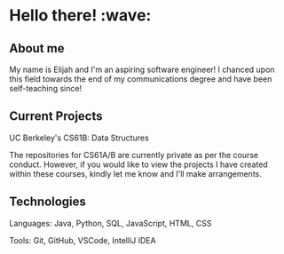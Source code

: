 <h1>Hello there! :wave: </h1>

<section>
  <h2>About me</h2>
  <p> My name is Elijah and I'm an aspiring software engineer! I chanced upon this field towards the end of my communications degree and have been self-teaching since! </p>
 </section>
  
 <section>
  <h2>Current Projects</h2>
  <p>UC Berkeley's CS61B: Data Structures</p>
  <p>The repositories for CS61A/B are currently private as per the course conduct. However, if you would like to view the projects I have created within these courses, kindly let me know and I'll make arrangements.</p>
 </section>

 <section>
  <h2>Technologies</h2>
  <p>Languages: Java, Python, SQL, JavaScript, HTML, CSS</p>
  <p>Tools: Git, GitHub, VSCode, IntelliJ IDEA</p>
 </section>
  

  
<!--
**ElijahQuiazon/ElijahQuiazon** is a ✨ _special_ ✨ repository because its `README.md` (this file) appears on your GitHub profile.

Here are some ideas to get you started:

- 🔭 I’m currently working on ...
- 🌱 I’m currently learning ...
- 👯 I’m looking to collaborate on ...
- 🤔 I’m looking for help with ...
- 💬 Ask me about ...
- 📫 How to reach me: ...
- 😄 Pronouns: ...
- ⚡ Fun fact: ...
-->
